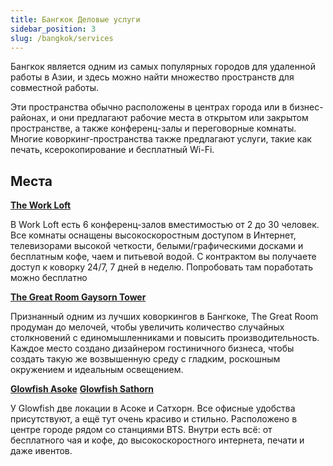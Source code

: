 ```yaml
---
title: Бангкок Деловые услуги
sidebar_position: 3
slug: /bangkok/services
---
```


Бангкок является одним из самых популярных городов для удаленной работы в Азии, и здесь можно найти множество пространств для совместной работы.

Эти пространства обычно расположены в центрах города или в бизнес-районах, и они предлагают рабочие места в открытом или закрытом пространстве, а также конференц-залы и переговорные комнаты. Многие коворкинг-пространства также предлагают услуги, такие как печать, ксерокопирование и бесплатный Wi-Fi.

## Места

[**The Work Loft**](https://goo.gl/maps/vQZKFgAmzrwrUgk78)

В Work Loft есть 6 конференц-залов вместимостью от 2 до 30 человек. Все комнаты оснащены высокоскоростным доступом в Интернет, телевизорами высокой четкости, белыми/графическими досками и бесплатным кофе, чаем и питьевой водой. С контрактом вы получаете доступ к коворку 24/7, 7 дней в неделю. Попробовать там поработать можно бесплатно

[**The Great Room Gaysorn Tower**](https://goo.gl/maps/CuMsaSW5DYaWxRaRA)

Признанный одним из лучших коворкингов в Бангкоке, The Great Room продуман до мелочей, чтобы увеличить количество случайных столкновений c единомышленниками и повысить производительность. Каждое место создано дизайнером гостиничного бизнеса, чтобы создать такую ​​же возвышенную среду с гладким, роскошным окружением и идеальным освещением.

[**Glowfish Asoke**](https://goo.gl/maps/6FGKYbG7q1HDBoud8) [**Glowfish Sathorn**](https://goo.gl/maps/Y7nT9hFDF4uUQ3re7)

У Glowfish две локации в Асоке и Сатхорн. Все офисные удобства присутствуют, а ещё тут очень красиво и стильно. Расположено в центре городе рядом со станциями BTS. Внутри есть всё: от бесплатного чая и кофе, до высокоскоростного интернета, печати и даже ивентов.

